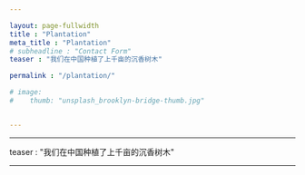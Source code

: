 ```yaml
---

layout: page-fullwidth
title : "Plantation"
meta_title : "Plantation"
# subheadline : "Contact Form"
teaser : "我们在中国种植了上千亩的沉香树木"

permalink : "/plantation/"

# image:
#    thumb: "unsplash_brooklyn-bridge-thumb.jpg"


---
```

<!--more-->
---
teaser : "我们在中国种植了上千亩的沉香树木"

---
<div class="row t30">
    <div class="medium-4 columns">
        <img src="../images/plantation-800-800-001.jpg" alt="">
    </div>
    <div class="medium-4 columns">
        <img src="../images/plantation-800-800-002.jpg" alt="">
    </div>
    <div class="medium-4 columns">
        <img src="../images/plantation-800-800-003.jpg" alt="">
    </div>
</div>

<div class="row t30">
    <div class="medium-4 columns">
        <img src="../images/plantation-800-800-004.jpg" alt="">
    </div>
    <div class="medium-4 columns">
        <img src="../images/plantation-800-800-005.jpg" alt="">
    </div>
    <div class="medium-4 columns">
        <img src="../images/plantation-800-800-006.jpg" alt="">
    </div>
</div>

<div class="row t30">
    <div class="medium-4 columns">
        <img src="../images/plantation-800-800-007.jpg" alt="">
    </div>
    <div class="medium-4 columns">
        <img src="../images/plantation-800-800-008.jpg" alt="">
    </div>
    <div class="medium-4 columns">
        <img src="../images/plantation-800-800-009.jpg" alt="">
    </div>
</div>

<div class="row t30">
    <div class="medium-4 columns">
        <img src="../images/plantation-800-800-010.jpg" alt="">
    </div>
</div>

